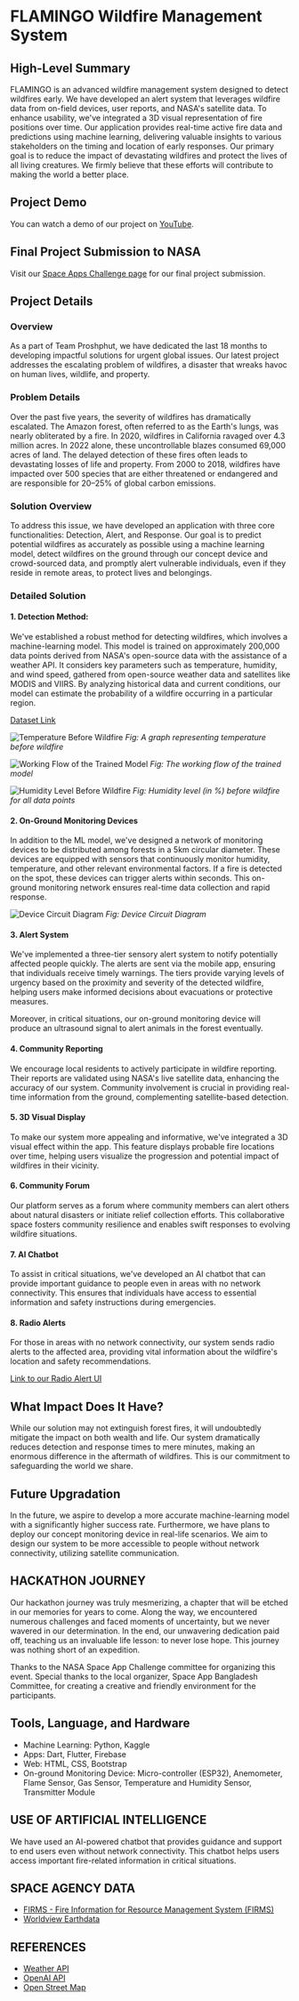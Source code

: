 # FLAMINGO Wildfire Management System

## High-Level Summary

FLAMINGO is an advanced wildfire management system designed to detect wildfires early. We have developed an alert system that leverages wildfire data from on-field devices, user reports, and NASA's satellite data. To enhance usability, we've integrated a 3D visual representation of fire positions over time. Our application provides real-time active fire data and predictions using machine learning, delivering valuable insights to various stakeholders on the timing and location of early responses. Our primary goal is to reduce the impact of devastating wildfires and protect the lives of all living creatures. We firmly believe that these efforts will contribute to making the world a better place.

## Project Demo

You can watch a demo of our project on [YouTube](https://youtu.be/NhSnjr2lW-Y?feature=shared).

## Final Project Submission to NASA

Visit our [Space Apps Challenge page](https://www.spaceappschallenge.org/2023/find-a-team/team-proshphut/?tab=project) for our final project submission.

## Project Details

### Overview

As a part of Team Proshphut, we have dedicated the last 18 months to developing impactful solutions for urgent global issues. Our latest project addresses the escalating problem of wildfires, a disaster that wreaks havoc on human lives, wildlife, and property.

### Problem Details

Over the past five years, the severity of wildfires has dramatically escalated. The Amazon forest, often referred to as the Earth's lungs, was nearly obliterated by a fire. In 2020, wildfires in California ravaged over 4.3 million acres. In 2022 alone, these uncontrollable blazes consumed 69,000 acres of land. The delayed detection of these fires often leads to devastating losses of life and property. From 2000 to 2018, wildfires have impacted over 500 species that are either threatened or endangered and are responsible for 20–25% of global carbon emissions.

### Solution Overview

To address this issue, we have developed an application with three core functionalities: Detection, Alert, and Response. Our goal is to predict potential wildfires as accurately as possible using a machine learning model, detect wildfires on the ground through our concept device and crowd-sourced data, and promptly alert vulnerable individuals, even if they reside in remote areas, to protect lives and belongings.

### Detailed Solution

#### 1. Detection Method:
   We've established a robust method for detecting wildfires, which involves a machine-learning model. This model is trained on approximately 200,000 data points derived from NASA's open-source data with the assistance of a weather API. It considers key parameters such as temperature, humidity, and wind speed, gathered from open-source weather data and satellites like MODIS and VIIRS. By analyzing historical data and current conditions, our model can estimate the probability of a wildfire occurring in a particular region.

   [Dataset Link](https://www.kaggle.com/datasets/nixondebantu/weather-and-wildfire/data)

   ![Temperature Before Wildfire](assets/images/temp1.png)
   *Fig: A graph representing temperature before wildfire*

   ![Working Flow of the Trained Model](assets/images/workflow.png)
   *Fig: The working flow of the trained model*

   ![Humidity Level Before Wildfire](assets/images/humidity.png)
   *Fig: Humidity level (in %) before wildfire for all data points*


#### 2. On-Ground Monitoring Devices

In addition to the ML model, we've designed a network of monitoring devices to be distributed among forests in a 5km circular diameter. These devices are equipped with sensors that continuously monitor humidity, temperature, and other relevant environmental factors. If a fire is detected on the spot, these devices can trigger alerts within seconds. This on-ground monitoring network ensures real-time data collection and rapid response.

![Device Circuit Diagram](assets/images/circuit.png)
*Fig: Device Circuit Diagram*

#### 3. Alert System

We've implemented a three-tier sensory alert system to notify potentially affected people quickly. The alerts are sent via the mobile app, ensuring that individuals receive timely warnings. The tiers provide varying levels of urgency based on the proximity and severity of the detected wildfire, helping users make informed decisions about evacuations or protective measures.

Moreover, in critical situations, our on-ground monitoring device will produce an ultrasound signal to alert animals in the forest eventually.

#### 4. Community Reporting

We encourage local residents to actively participate in wildfire reporting. Their reports are validated using NASA's live satellite data, enhancing the accuracy of our system. Community involvement is crucial in providing real-time information from the ground, complementing satellite-based detection.

#### 5. 3D Visual Display

To make our system more appealing and informative, we've integrated a 3D visual effect within the app. This feature displays probable fire locations over time, helping users visualize the progression and potential impact of wildfires in their vicinity.

#### 6. Community Forum

Our platform serves as a forum where community members can alert others about natural disasters or initiate relief collection efforts. This collaborative space fosters community resilience and enables swift responses to evolving wildfire situations.

#### 7. AI Chatbot

To assist in critical situations, we've developed an AI chatbot that can provide important guidance to people even in areas with no network connectivity. This ensures that individuals have access to essential information and safety instructions during emergencies.

#### 8. Radio Alerts

For those in areas with no network connectivity, our system sends radio alerts to the affected area, providing vital information about the wildfire's location and safety recommendations.

[Link to our Radio Alert UI](https://tinyurl.com/project-flamingo-radio)

## What Impact Does It Have?

While our solution may not extinguish forest fires, it will undoubtedly mitigate the impact on both wealth and life. Our system dramatically reduces detection and response times to mere minutes, making an enormous difference in the aftermath of wildfires. This is our commitment to safeguarding the world we share.

## Future Upgradation

In the future, we aspire to develop a more accurate machine-learning model with a significantly higher success rate. Furthermore, we have plans to deploy our concept monitoring device in real-life scenarios. We aim to design our system to be more accessible to people without network connectivity, utilizing satellite communication.

## HACKATHON JOURNEY

Our hackathon journey was truly mesmerizing, a chapter that will be etched in our memories for years to come. Along the way, we encountered numerous challenges and faced moments of uncertainty, but we never wavered in our determination. In the end, our unwavering dedication paid off, teaching us an invaluable life lesson: to never lose hope. This journey was nothing short of an expedition.

Thanks to the NASA Space App Challenge committee for organizing this event. Special thanks to the local organizer, Space App Bangladesh Committee, for creating a creative and friendly environment for the participants.

## Tools, Language, and Hardware

- Machine Learning: Python, Kaggle
- Apps: Dart, Flutter, Firebase
- Web: HTML, CSS, Bootstrap
- On-ground Monitoring Device: Micro-controller (ESP32), Anemometer, Flame Sensor, Gas Sensor, Temperature and Humidity Sensor, Transmitter Module

## USE OF ARTIFICIAL INTELLIGENCE

We have used an AI-powered chatbot that provides guidance and support to end users even without network connectivity. This chatbot helps users access important fire-related information in critical situations.

## SPACE AGENCY DATA

- [FIRMS - Fire Information for Resource Management System (FIRMS)](https://firms.modaps.eosdis.nasa.gov/space-apps-2023)
- [Worldview Earthdata](https://worldview.earthdata.nasa.gov/)

## REFERENCES

- [Weather API](https://www.weatherapi.com/)
- [OpenAI API](https://openai.com/product)
- [Open Street Map](https://www.openstreetmap.org/)


